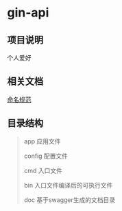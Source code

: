 # gin-api

## 项目说明
个人爱好

## 相关文档

[命名规范](https://studygolang.com/articles/25466)

## 目录结构
> app 应用文件
>
> config 配置文件
>
> cmd 入口文件
>
> bin 入口文件编译后的可执行文件
>
> doc 基于swagger生成的文档目录 
>

